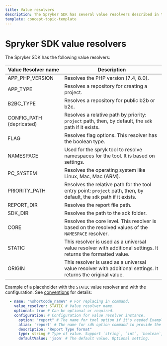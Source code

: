 ```yaml
---
title: Value resolvers
description: The Spryker SDK has several value resolvers described in this document.
template: concept-topic-template
---
```

# Spryker SDK value resolvers

The Spryker SDK has the following value resolvers:

| Value Resolver name      | Description                                                                                          |
|--------------------------|------------------------------------------------------------------------------------------------------|
| APP_PHP_VERSION          | Resolves the PHP version (7.4, 8.0).                                                           |
| APP_TYPE                 | Resolves a repository for creating a project.                                                  |
| B2BC_TYPE                | Resolves a repository for public b2b or b2c.                                                    |
| CONFIG_PATH (depricated) | Resolves a relative path by priority: `project` path, then, by default, the `sdk` path if it exists. |
| FLAG                     | Resolves flag options. This resolver has the boolean type.                                                             |
| NAMESPACE                | Used for the spryk tool to resolve namespaces for the tool. It is based on settings.                              |
| PC_SYSTEM                | Resolves the operating system like Linux, Mac, Mac (ARM).                                                       |
| PRIORITY_PATH            | Resolves the relative path for the tool entry point: `project` path, then, by default, the `sdk` path if it exists.       |
| REPORT_DIR               | Resolves the report file path.                                                                 |
| SDK_DIR                  | Resolves the path to the sdk folder.                             |
| CORE                     | Resolves the core level. This resolver is based on the resolved values of the `NAMESPACE` resolver.                   |
| STATIC                   | This resolver is used as a universal value resolver with additional settings. It returns the formatted value.                  |
| ORIGIN                   | This resolver is used as a universal value resolver with additional settings. It returns the original value.                   |

Example of a placeholder with the `STATIC` value resolver and with the configuration. See [conventions](conventions.md#Placeholder) for details:

```yaml
  - name: "%shortcode_name%" # For replacing in command.
    value_resolver: STATIC # Value resolver name.
    optional: true # Can be optional or required.
    configuration: # Configuration for value resolver instance.
      option: "report" # The name for tool option if it's needed Example: --report=. Optional setting.
      alias: 'report' # The name for sdk option command to provide the value to the tool. Can be closed for coming. Optional setting.
      description: "Report Type format"
      type: string # Type of value. Support `string`, `int`, `boolean`, `array`.
      defaultValue: 'json' # The default value. Optional setting.
```
